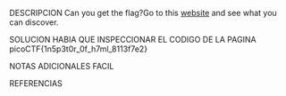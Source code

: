 
DESCRIPCION
Can you get the flag?Go to this [website](http://saturn.picoctf.net:55094/) and see what you can discover.

SOLUCION
HABIA QUE INSPECCIONAR EL CODIGO DE LA PAGINA
picoCTF{1n5p3t0r_0f_h7ml_8113f7e2}

NOTAS ADICIONALES
FACIL

REFERENCIAS
